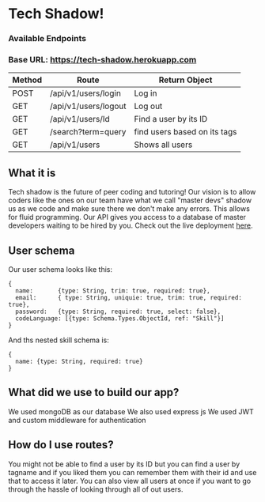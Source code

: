 # Tech Shadow!

### Available Endpoints
### Base URL: https://tech-shadow.herokuapp.com

|       Method        |      Route            | Return Object                         
| -------------       |-----------------------| ------------------------------------------
| POST                | /api/v1/users/login   | Log in   
| GET                 | /api/v1/users/logout  | Log out   
| GET                 | /api/v1/users/Id      | Find a user by its ID
| GET                 | /search?term=query    | find users based on its tags   
| GET                 | /api/v1/users         | Shows all users 


## What it is
Tech shadow is the future of peer coding and tutoring! Our vision is to allow coders like the ones on our team have what we call "master devs" shadow us as we code and make sure there we don't make any errors. This allows for fluid programming. Our API gives you access to a database of master developers waiting to be hired by you. Check out the live deployment [here](https://tech-shadow.herokuapp.com).

## User schema
Our user schema looks like this:
```
{
  name:       {type: String, trim: true, required: true},
  email:      { type: String, uniquie: true, trim: true, required: true},
  password:   {type: String, required: true, select: false},
  codeLanguage: [{type: Schema.Types.ObjectId, ref: "Skill"}]
}
```
And ths nested skill schema is:
```
{
  name: {type: String, required: true}
}
```

## What did we use to build our app?
We used mongoDB as our database
We also used express js
We used JWT and custom middleware for authentication

## How do I use routes?
You might not be able to find a user by its ID but you can find a user by tagname and if you liked them you can remember them with their id and use that to access it later. You can also view all users at once if you want to go through the hassle of looking through all of out users. 

